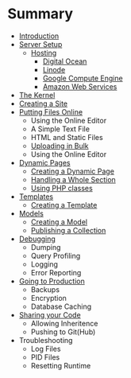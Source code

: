 # Summary

* [Introduction](README.md)
* [Server Setup](server_setup/README.md)
   * [Hosting](server_setup/hosting/README.md)
       * [Digital Ocean](server_setup/hosting/digital_ocean.md)
       * [Linode](server_setup/hosting/linode.md)
       * [Google Compute Engine](server_setup/hosting/gce.md)
       * [Amazon Web Services](server_setup/hosting/aws.md)
* [The Kernel](kernel/README.md)
* [Creating a Site](creating_a_site/README.md)
* [Putting Files Online](publishing/README.md)
   * Using the Online Editor
   * A Simple Text File
   * HTML and Static Files
   * [Uploading in Bulk](publishing/pushinging/uploading.md)
   * Using the Online Editor
* [Dynamic Pages](dynamic_pages/README.md)
   * [Creating a Dynamic Page](dynamic_pages/creating.md)
   * [Handling a Whole Section](dynamic_pages/sections.md)
   * [Using PHP classes](dynamic_pages/php_classes.md)
* [Templates](templates/README.md)
   * [Creating a Template](templates/creating.md)
* [Models](models/README.md)
   * [Creating a Model](models/creating.md)
   * [Publishing a Collection](models/collection.md)
* [Debugging](debugging/README.md)
   * Dumping
   * Query Profiling
   * Logging
   * Error Reporting
* [Going to Production](production/README.md)
   * Backups
   * Encryption
   * Database Caching
* [Sharing your Code](sharing/README.md)
   * Allowing Inheritence
   * Pushing to Git(Hub)
* Troubleshooting
   * Log Files
   * PID Files
   * Resetting Runtime

